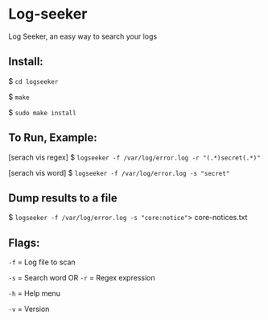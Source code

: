 # Log-seeker
Log Seeker, an easy way to search your logs

## Install:

$ `cd logseeker`

$ `make`

$ `sudo make install`



## To Run, Example:

[serach vis regex] $ `logseeker -f /var/log/error.log -r "(.*)secret(.*)"`

[serach vis word] $ `logseeker -f /var/log/error.log -s "secret"`

## Dump results to a file

$ `logseeker -f /var/log/error.log -s "core:notice"`> core-notices.txt

## Flags:

`-f` = Log file to scan

`-s` = Search word OR `-r` = Regex expression

`-h` = Help menu

`-v` = Version
